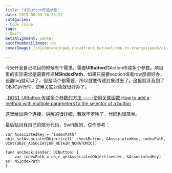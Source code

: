 ```yaml
---
title: "UIButton传递参数"
date: 2015-08-09 16:23:22
categories: 
- Code issue
tags: 
- Swift
metaAlignment: center
autoThumbnailImage: no
coverImage: //d1u9biwaxjngwg.cloudfront.net/welcome-to-tranquilpeak/city.jpg

---
```


今天开发自己项目的时候有个需求，需要**UIButton**的Action传递多个参数。项目里的实际需求是需要传递**NSIndexPath**，如果只需要section或者row那很好办，设置tag就可以了。但是两个都需要，所以就要传递对象过去了。这里就涉及到了OBJC运行时，使用关联对象就很好办了。
<!--more-->

[ 【iOS】UIButton 传递多个参数的方法 -----使用关联函数 ](http://blog.csdn.net/chenglibin1988/article/details/27549925)
[How to add a method with multiple parameters to the selector of a button](http://stackoverflow.com/questions/13397258/how-to-add-a-method-with-multiple-parameters-to-the-selector-of-a-button)

这里给出两个连接，讲解的很详细，我就不罗嗦了，代码也很简单。

最后贴出我自己的部分代码，Swift版的，仅作参考：

	var AssociatedKey = "IndexPath"
	objc_setAssociatedObject(cell!.checkButton, &AssociatedKey, indexPath, UInt(OBJC_ASSOCIATION_RETAIN_NONATOMIC))
	
	func uncheck(sender: UIButton) {
        var indexPath = objc_getAssociatedObject(sender, &AssociatedKey) as! NSIndexPath
	}
